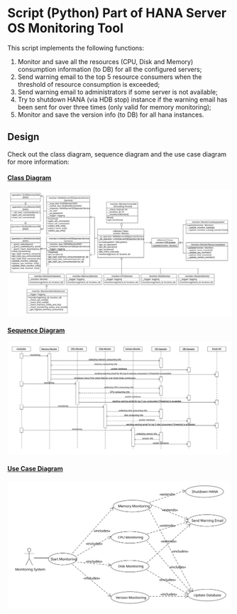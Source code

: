 # Script (Python) Part of HANA Server OS Monitoring Tool


This script implements the following functions:

1.	Monitor and save all the resources (CPU, Disk and Memory) consumption information (to DB) for all the configured servers;
2.	Send warning email to the top 5 resource consumers when the threshold of resource consumption is exceeded;
3.  Send warning email to administrators if some server is not available;
4.	Try to shutdown HANA (via HDB stop) instance if the warning email has been sent for over three times (only valid for memory monitoring);
5.  Monitor and save the version info (to DB) for all hana instances.

## Design

Check out the class diagram, sequence diagram and the use case diagram for more information:

#### <ins>Class Diagram</ins>
![class_diagram](https://raw.githubusercontent.com/ckyycc/hana_os_monitor_script/master/design/class.svg?sanitize=true)

#### <ins>Sequence Diagram</ins>
![sequence_diagram](https://raw.githubusercontent.com/ckyycc/hana_os_monitor_script/master/design/sequence.svg?sanitize=true)

#### <ins>Use Case Diagram</ins>
![class_diagram](https://raw.githubusercontent.com/ckyycc/hana_os_monitor_script/master/design/usecase.svg?sanitize=true)
